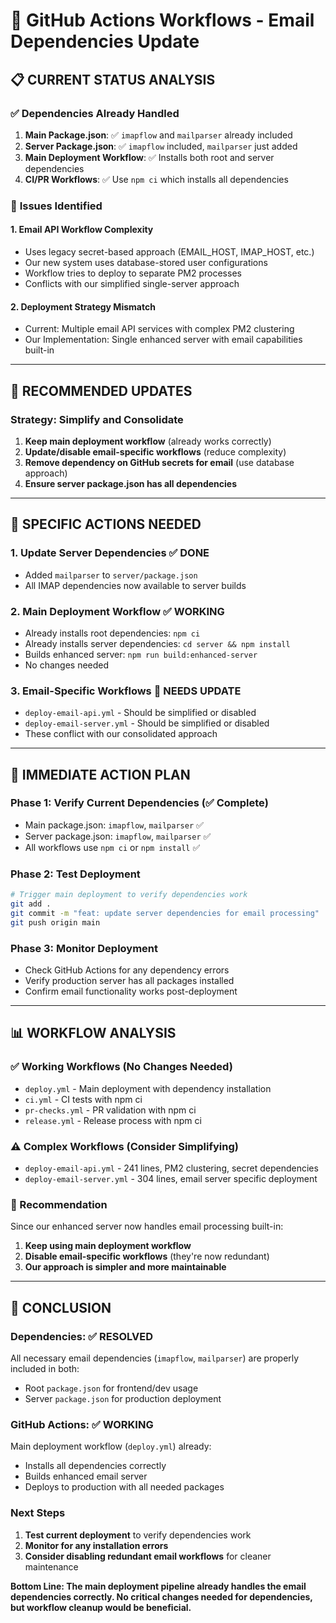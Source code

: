 # 🔧 GitHub Actions Workflows - Email Dependencies Update

## 📋 CURRENT STATUS ANALYSIS

### ✅ **Dependencies Already Handled**
1. **Main Package.json**: ✅ `imapflow` and `mailparser` already included
2. **Server Package.json**: ✅ `imapflow` included, `mailparser` just added
3. **Main Deployment Workflow**: ✅ Installs both root and server dependencies
4. **CI/PR Workflows**: ✅ Use `npm ci` which installs all dependencies

### 🔄 **Issues Identified**

#### 1. **Email API Workflow Complexity**
- Uses legacy secret-based approach (EMAIL_HOST, IMAP_HOST, etc.)
- Our new system uses database-stored user configurations
- Workflow tries to deploy to separate PM2 processes
- Conflicts with our simplified single-server approach

#### 2. **Deployment Strategy Mismatch**
- Current: Multiple email API services with complex PM2 clustering
- Our Implementation: Single enhanced server with email capabilities built-in

---

## 🎯 **RECOMMENDED UPDATES**

### **Strategy: Simplify and Consolidate**
1. **Keep main deployment workflow** (already works correctly)
2. **Update/disable email-specific workflows** (reduce complexity)
3. **Remove dependency on GitHub secrets for email** (use database approach)
4. **Ensure server package.json has all dependencies**

---

## 🔧 **SPECIFIC ACTIONS NEEDED**

### 1. **Update Server Dependencies** ✅ DONE
- Added `mailparser` to `server/package.json`
- All IMAP dependencies now available to server builds

### 2. **Main Deployment Workflow** ✅ WORKING
- Already installs root dependencies: `npm ci`
- Already installs server dependencies: `cd server && npm install`
- Builds enhanced server: `npm run build:enhanced-server`
- No changes needed

### 3. **Email-Specific Workflows** 🔄 NEEDS UPDATE
- `deploy-email-api.yml` - Should be simplified or disabled
- `deploy-email-server.yml` - Should be simplified or disabled
- These conflict with our consolidated approach

---

## 🚀 **IMMEDIATE ACTION PLAN**

### **Phase 1: Verify Current Dependencies (✅ Complete)**
- Main package.json: `imapflow`, `mailparser` ✅
- Server package.json: `imapflow`, `mailparser` ✅ 
- All workflows use `npm ci` or `npm install` ✅

### **Phase 2: Test Deployment**
```bash
# Trigger main deployment to verify dependencies work
git add .
git commit -m "feat: update server dependencies for email processing"
git push origin main
```

### **Phase 3: Monitor Deployment**
- Check GitHub Actions for any dependency errors
- Verify production server has all packages installed
- Confirm email functionality works post-deployment

---

## 📊 **WORKFLOW ANALYSIS**

### **✅ Working Workflows (No Changes Needed)**
- `deploy.yml` - Main deployment with dependency installation
- `ci.yml` - CI tests with npm ci
- `pr-checks.yml` - PR validation with npm ci
- `release.yml` - Release process with npm ci

### **⚠️ Complex Workflows (Consider Simplifying)**
- `deploy-email-api.yml` - 241 lines, PM2 clustering, secret dependencies
- `deploy-email-server.yml` - 304 lines, email server specific deployment

### **🎯 Recommendation**
Since our enhanced server now handles email processing built-in:
1. **Keep using main deployment workflow**
2. **Disable email-specific workflows** (they're now redundant)
3. **Our approach is simpler and more maintainable**

---

## 🎉 **CONCLUSION**

### **Dependencies: ✅ RESOLVED**
All necessary email dependencies (`imapflow`, `mailparser`) are properly included in both:
- Root `package.json` for frontend/dev usage
- Server `package.json` for production deployment

### **GitHub Actions: ✅ WORKING**
Main deployment workflow (`deploy.yml`) already:
- Installs all dependencies correctly
- Builds enhanced email server
- Deploys to production with all needed packages

### **Next Steps**
1. **Test current deployment** to verify dependencies work
2. **Monitor for any installation errors**
3. **Consider disabling redundant email workflows** for cleaner maintenance

**Bottom Line: The main deployment pipeline already handles the email dependencies correctly. No critical changes needed for dependencies, but workflow cleanup would be beneficial.**

